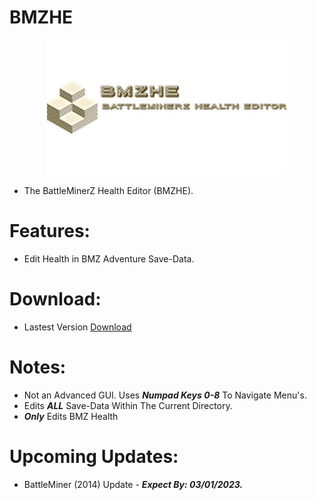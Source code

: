 # BMZHE

<p align="center">
    <img width="384" height="216" src="https://github.com/Cracko298/BMZHE/blob/main/img0.png?raw=true" alt="BMZHE (BattleMinerZ Health Editor).">
</p>

- The BattleMinerZ Health Editor (BMZHE).


# Features:
- Edit Health in BMZ Adventure Save-Data.

# Download:
- Lastest Version [Download]()

# Notes:
- Not an Advanced GUI. Uses ***Numpad Keys 0-8*** To Navigate Menu's.
- Edits ***ALL*** Save-Data Within The Current Directory.
- ***Only*** Edits BMZ Health

# Upcoming Updates:
- BattleMiner (2014) Update - ***Expect By: 03/01/2023.***

